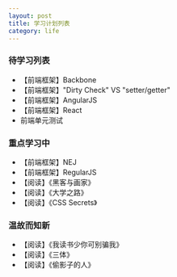 ```yaml
---
layout: post
title: 学习计划列表
category: life
---
```


### 待学习列表

- 【前端框架】Backbone
- 【前端框架】"Dirty Check" VS "setter/getter"
- 【前端框架】AngularJS
- 【前端框架】React
- 前端单元测试

### 重点学习中

- 【前端框架】NEJ
- 【前端框架】RegularJS
- 【阅读】《黑客与画家》
- 【阅读】《大学之路》
- 【阅读】《CSS Secrets》

### 温故而知新

- 【阅读】《我读书少你可别骗我》
- 【阅读】《三体》
- 【阅读】《偷影子的人》
